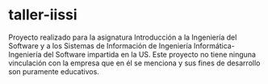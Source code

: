 # taller-iissi
Proyecto realizado para la asignatura Introducción a la Ingeniería del Software y a los Sistemas de Información de Ingeniería Informática-Ingeniería del Software impartida en la
US. Este proyecto no tiene ninguna vinculación con la empresa que en él se menciona y sus fines de desarrollo son puramente educativos.
